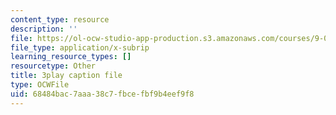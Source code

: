 ```yaml
---
content_type: resource
description: ''
file: https://ol-ocw-studio-app-production.s3.amazonaws.com/courses/9-00sc-introduction-to-psychology-fall-2011/68484bac7aaa38c7fbcefbf9b4eef9f8_bihrpOS0qtY.srt
file_type: application/x-subrip
learning_resource_types: []
resourcetype: Other
title: 3play caption file
type: OCWFile
uid: 68484bac-7aaa-38c7-fbce-fbf9b4eef9f8
---
```

